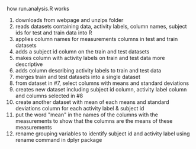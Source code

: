 how run.analysis.R works
1. downloads from webpage and unzips folder
2. reads datasets containing data, activity labels, column names, subject ids for test and train data into R
3. applies column names for measurements columns in test and train datasets
4. adds a subject id column on the train and test datasets
5. makes column with activity labels on train and test data more descriptive
6. adds column describing activity labels to train and test data
7. merges train and test datasets into a single dataset
8. from dataset in #7, select columns with means and standard deviations
9. creates new dataset including subject id column, activity label column and columns selected in #8
10. create another dataset with mean of each means and standard deviations column for each activity label & subject id
11. put the word "mean" in the names of the columns with the measurements to show that the columns are the means of these measurements
12. rename grouping variables to identify subject id and activity label using rename command in dplyr package
